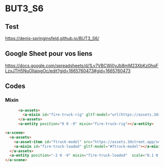 # BUT3_S6

## Test

https://denis-springinsfeld.github.io/BUT3_S6/

## Google Sheet pour vos liens

https://docs.google.com/spreadsheets/d/1Ly7VBCWj0yJb8mM23XbKz0hqFLzxJTH5NuOIlaisgOc/edit?gid=1665760473#gid=1665760473


## Codes

### Mixin

```html
      <a-assets>
        <a-mixin id="fire-truck-rig" gltf-model="url(https://assets.3dstreet.app/sets/vehicles-rig/gltf-exports/draco/fire-truck-pumper-rig.glb)"></a-mixin>
      </a-assets>
      <a-entity position="0 0 -9" mixin="fire-truck-rig"></a-entity>
```

```html
<a-scene>
  <a-assets>
    <a-asset-item id="ftruck-model" src="https://assets.3dstreet.app/sets/vehicles-rig/gltf-exports/draco/fire-truck-pumper-rig.glb"></a-asset-item>
    <a-mixin id="fire-truck-loaded" gltf-model="#ftruck-model"></a-mixin>
  </a-assets>
  <a-entity position="-2 0 -9" mixin="fire-truck-loaded"  scale="0.1 0.1 0.1">
</a-scene>
```
